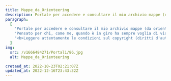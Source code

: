 ```yaml
---
title: Mappe_da_Orienteering
description: Portale per accedere e consultare il mio archivio mappe (da orienteering) digitale.
paragraph:
  [
    'Portale per accedere e consultare il mio archivio mappe (da orienteering) digitale.<br>',
    'Pensato per chi, come me, quando è in giro ha sempre voglia di visitare posti nuovi ma con sotto una mappa da orienteering.',
    "<b>Leggere attentamente le condizioni sul copyright (diritti d'autore) prima di utilizzare le mappe.</b>",
  ]
img:
  src: /v1666484271/Portali/86.jpg
  alt: Mappe_da_Orienteering

cretaed_at: 2022-10-23T02:21:07Z
updated_at: 2022-12-16T23:43:32Z
---
```

